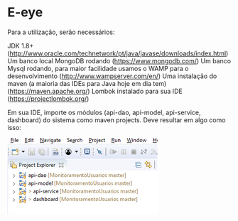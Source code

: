 # E-eye

Para a utilização, serão necessários:

JDK 1.8+ (http://www.oracle.com/technetwork/pt/java/javase/downloads/index.html)
Um banco local MongoDB rodando (https://www.mongodb.com/)
Um banco Mysql rodando, para maior facilidade usamos o WAMP para o desenvolvimento (http://www.wampserver.com/en/)
Uma instalação do maven (a maioria das IDEs para Java hoje em dia tem) (https://maven.apache.org/)
Lombok instalado para sua IDE (https://projectlombok.org/)

Em sua IDE, importe os módulos (api-dao, api-model, api-service, dashboard) do sistema como maven projects. Deve resultar em algo como isso:

![alt text](modulos_eclipse.png "Imagem modulos no eclipse")